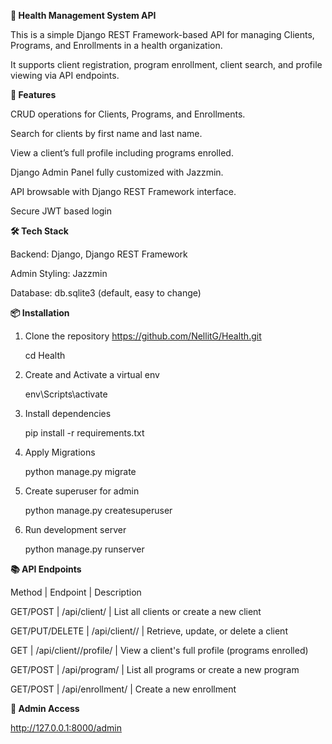 **🏥 Health Management System API**


This is a simple Django REST Framework-based API for managing Clients, Programs, and Enrollments in a health organization.

It supports client registration, program enrollment, client search, and profile viewing via API endpoints.

**🚀 Features**


CRUD operations for Clients, Programs, and Enrollments.

Search for clients by first name and last name.

View a client’s full profile including programs enrolled.

Django Admin Panel fully customized with Jazzmin.

API browsable with Django REST Framework interface.

Secure JWT based login


**🛠️ Tech Stack**


Backend: Django, Django REST Framework

Admin Styling: Jazzmin

Database: db.sqlite3 (default, easy to change)


**📦 Installation**

1. Clone the repository
https://github.com/NellitG/Health.git

    cd Health

3. Create and Activate a virtual env
   
    env\Scripts\activate
4. Install dependencies

    pip install -r requirements.txt
5. Apply Migrations
   
    python manage.py migrate
6. Create superuser for admin
   
    python manage.py createsuperuser
7. Run development server
    
   python manage.py runserver

**📚 API Endpoints**

Method | Endpoint | Description

GET/POST | /api/client/ | List all clients or create a new client

GET/PUT/DELETE | /api/client/<id>/ | Retrieve, update, or delete a client

GET | /api/client/<id>/profile/ | View a client's full profile (programs enrolled)

GET/POST | /api/program/ | List all programs or create a new program

GET/POST | /api/enrollment/ | Create a new enrollment

**🔎 Admin Access**

http://127.0.0.1:8000/admin

